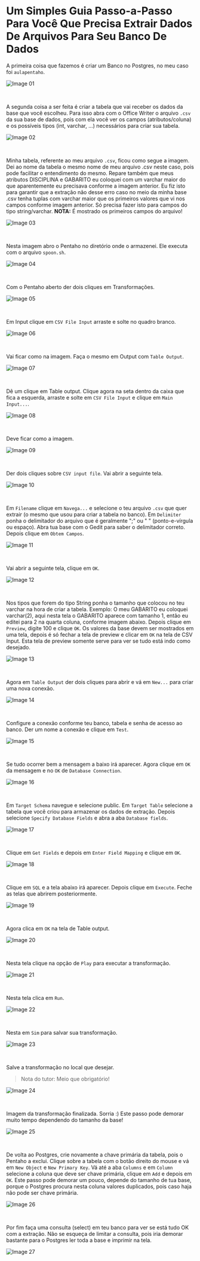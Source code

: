 # Um Simples Guia Passo-a-Passo Para Você Que Precisa Extrair Dados De Arquivos Para Seu Banco De Dados

A primeira coisa que fazemos é criar um Banco no Postgres, no meu caso foi `aulapentaho`.

![Image 01](https://github.com/netodeolino/Tutoriais/blob/master/Extraindo%20dados%20com%20o%20Pentaho/Images/img_01.png?raw=true)

<br />

A segunda coisa a ser feita é criar a tabela que vai receber os dados da base que você escolheu. Para isso abra com o Office Writer o arquivo `.csv` da sua base de dados, pois com ela você ver os campos (atributos/coluna) e os possíveis tipos (int, varchar, ...) necessários para criar sua tabela.

![Image 02](https://github.com/netodeolino/Tutoriais/blob/master/Extraindo%20dados%20com%20o%20Pentaho/Images/img_02.png?raw=true)

<br />

Minha tabela, referente ao meu arquivo `.csv`, ficou como segue a imagem. Dei ao nome da tabela o mesmo nome de meu arquivo .csv neste caso, pois pode facilitar o entendimento do mesmo. Repare também que meus atributos DISCIPLINA e GABARITO eu coloquei com um varchar maior do que aparentemente eu precisava conforme a imagem anterior. Eu fiz isto para garantir que a extração não desse erro caso no meio da minha base .csv tenha tuplas com varchar maior que os primeiros valores que vi nos campos conforme imagem anterior. Só precisa fazer isto para campos do tipo string/varchar.
**NOTA:** É mostrado os primeiros campos do arquivo!

![Image 03](https://github.com/netodeolino/Tutoriais/blob/master/Extraindo%20dados%20com%20o%20Pentaho/Images/img_03.png?raw=true)

<br />

Nesta imagem abro o Pentaho no diretório onde o armazenei. Ele executa com o arquivo `spoon.sh`.

![Image 04](https://github.com/netodeolino/Tutoriais/blob/master/Extraindo%20dados%20com%20o%20Pentaho/Images/img_04.png?raw=true)

<br />

Com o Pentaho aberto der dois cliques em Transformações.

![Image 05](https://github.com/netodeolino/Tutoriais/blob/master/Extraindo%20dados%20com%20o%20Pentaho/Images/img_05.png?raw=true)

<br />

Em Input clique em `CSV File Input` arraste e solte no quadro branco.

![Image 06](https://github.com/netodeolino/Tutoriais/blob/master/Extraindo%20dados%20com%20o%20Pentaho/Images/img_06.png?raw=true)

<br />

Vai ficar como na imagem. Faça o mesmo em Output com `Table Output`.

![Image 07](https://github.com/netodeolino/Tutoriais/blob/master/Extraindo%20dados%20com%20o%20Pentaho/Images/img_07.png?raw=true)

<br />

Dê um clique em Table output. Clique agora na seta dentro da caixa que fica a esquerda, arraste e solte em `CSV File Input` e clique em `Main Input...`.

![Image 08](https://github.com/netodeolino/Tutoriais/blob/master/Extraindo%20dados%20com%20o%20Pentaho/Images/img_08.png?raw=true)

<br />

Deve ficar como a imagem.

![Image 09](https://github.com/netodeolino/Tutoriais/blob/master/Extraindo%20dados%20com%20o%20Pentaho/Images/img_09.png?raw=true)

<br />

Der dois cliques sobre `CSV input file`. Vai abrir a seguinte tela.

![Image 10](https://github.com/netodeolino/Tutoriais/blob/master/Extraindo%20dados%20com%20o%20Pentaho/Images/img_10.png?raw=true)

<br />

Em `Filename` clique em `Navega...` e selecione o teu arquivo `.csv` que quer extrair (o mesmo que usou para criar a tabela no banco). Em `Delimiter` ponha o delimitador do arquivo que é geralmente ";" ou " " (ponto-e-vírgula ou espaço). Abra tua base com o Gedit para saber o delimitador correto. Depois clique em `Obtem Campos`.

![Image 11](https://github.com/netodeolino/Tutoriais/blob/master/Extraindo%20dados%20com%20o%20Pentaho/Images/img_11.png?raw=true)

<br />

Vai abrir a seguinte tela, clique em `OK`.

![Image 12](https://github.com/netodeolino/Tutoriais/blob/master/Extraindo%20dados%20com%20o%20Pentaho/Images/img_12.png?raw=true)

<br />

Nos tipos que forem do tipo String ponha o tamanho que colocou no teu varchar na hora de criar a tabela. Exemplo: O meu GABARITO eu coloquei varchar(2), aqui nesta tela o GABARITO aparece com tamanho 1, então eu editei para 2 na quarta coluna, conforme imagem abaixo. Depois clique em `Preview`, digite 100 e clique `OK`. Os valores da base devem ser mostrados em uma tela, depois é só fechar a tela de preview e clicar em `OK` na tela de CSV Input. Esta tela de preview somente serve para ver se tudo está indo como desejado.

![Image 13](https://github.com/netodeolino/Tutoriais/blob/master/Extraindo%20dados%20com%20o%20Pentaho/Images/img_13.png?raw=true)

<br />

Agora em `Table Output` der dois cliques para abrir e vá em `New...` para criar uma nova conexão.

![Image 14](https://github.com/netodeolino/Tutoriais/blob/master/Extraindo%20dados%20com%20o%20Pentaho/Images/img_14.png?raw=true)

<br />

Configure a conexão conforme teu banco, tabela e senha de acesso ao banco. Der um nome a conexão e clique em `Test`.

![Image 15](https://github.com/netodeolino/Tutoriais/blob/master/Extraindo%20dados%20com%20o%20Pentaho/Images/img_15.png?raw=true)

<br />

Se tudo ocorrer bem a mensagem a baixo irá aparecer. Agora clique em `OK` da mensagem e no `OK` de `Database Connection`.

![Image 16](https://github.com/netodeolino/Tutoriais/blob/master/Extraindo%20dados%20com%20o%20Pentaho/Images/img_16.png?raw=true)

<br />

Em `Target Schema` navegue e selecione public. Em `Target Table` selecione a tabela que você criou para armazenar os dados de extração. Depois selecione `Specify Database Fields` e abra a aba `Database fields`.

![Image 17](https://github.com/netodeolino/Tutoriais/blob/master/Extraindo%20dados%20com%20o%20Pentaho/Images/img_17.png?raw=true)

<br />

Clique em `Get Fields` e depois em `Enter Field Mapping` e clique em `OK`.

![Image 18](https://github.com/netodeolino/Tutoriais/blob/master/Extraindo%20dados%20com%20o%20Pentaho/Images/img_18.png?raw=true)

<br />

Clique em `SQL` e a tela abaixo irá aparecer. Depois clique em `Execute`. Feche as telas que abrirem posteriormente.

![Image 19](https://github.com/netodeolino/Tutoriais/blob/master/Extraindo%20dados%20com%20o%20Pentaho/Images/img_19.png?raw=true)

<br />

Agora clica em `OK` na tela de Table output.

![Image 20](https://github.com/netodeolino/Tutoriais/blob/master/Extraindo%20dados%20com%20o%20Pentaho/Images/img_20.png?raw=true)

<br />

Nesta tela clique na opção de `Play` para executar a transformação.

![Image 21](https://github.com/netodeolino/Tutoriais/blob/master/Extraindo%20dados%20com%20o%20Pentaho/Images/img_21.png?raw=true)

<br />

Nesta tela clica em `Run`.

![Image 22](https://github.com/netodeolino/Tutoriais/blob/master/Extraindo%20dados%20com%20o%20Pentaho/Images/img_22.png?raw=true)

<br />

Nesta em `Sim` para salvar sua transformação.

![Image 23](https://github.com/netodeolino/Tutoriais/blob/master/Extraindo%20dados%20com%20o%20Pentaho/Images/img_23.png?raw=true)

<br />

Salve a transformação no local que desejar.
> Nota do tutor: Meio que obrigatório!

![Image 24](https://github.com/netodeolino/Tutoriais/blob/master/Extraindo%20dados%20com%20o%20Pentaho/Images/img_24.png?raw=true)

<br />

Imagem da transformação finalizada. Sorria :) Este passo pode demorar muito tempo dependendo do tamanho da base!

![Image 25](https://github.com/netodeolino/Tutoriais/blob/master/Extraindo%20dados%20com%20o%20Pentaho/Images/img_25.png?raw=true)

<br />

De volta ao Postgres, crie novamente a chave primária da tabela, pois o Pentaho a exclui. Clique sobre a tabela com o botão direito do mouse e vá em `New Object` e `New Primary Key`. Vá até a aba `Columns` e em `Column` selecione a coluna que deve ser chave primária, clique em `Add` e depois em `OK`. Este passo pode demorar um pouco, depende do tamanho de tua base, porque o Postgres procura nesta coluna valores duplicados, pois caso haja não pode ser chave primária.

![Image 26](https://github.com/netodeolino/Tutoriais/blob/master/Extraindo%20dados%20com%20o%20Pentaho/Images/img_26.png?raw=true)

<br />

Por fim faça uma consulta (select) em teu banco para ver se está tudo OK com a extração. Não se esqueça de limitar a consulta, pois iria demorar bastante para o Postgres ler toda a base e imprimir na tela.

![Image 27](https://github.com/netodeolino/Tutoriais/blob/master/Extraindo%20dados%20com%20o%20Pentaho/Images/img_27.png?raw=true)

<br />

